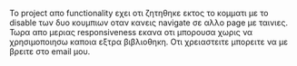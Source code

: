Το project απο functionality εχει οτι ζητηθηκε εκτος το κομματι με το disable των δυο κουμπιων οταν κανεις navigate σε αλλο page με ταινιες. Τωρα απο μεριας responsiveness εκανα οτι μπορουσα χωρις να χρησιμοποιησω καποια εξτρα βιβλιοθηκη. Οτι χρειαστειτε μπορειτε να με βρειτε στο email μου.

